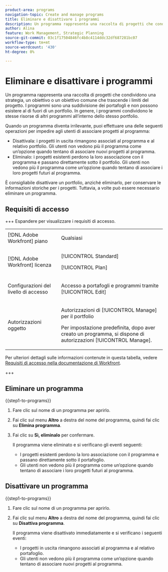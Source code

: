 ```yaml
---
product-area: programs
navigation-topic: Create and manage programs
title: Eliminare e disattivare i programmi
description: Un programma rappresenta una raccolta di progetti che condividono una strategia, un obiettivo o un obiettivo comune che trascende i limiti del progetto. I programmi sono una suddivisione dei portafogli e non possono esistere al di fuori di un portfolio. In genere, i programmi condividono le stesse risorse di altri programmi all’interno dello stesso portfolio. È possibile eliminare o disattivare un programma quando diventa irrilevante.
author: Alina
feature: Work Management, Strategic Planning
source-git-commit: 03c1f17504846fc4b8c4114ddc32df687281bc07
workflow-type: tm+mt
source-wordcount: '430'
ht-degree: 0%

---
```


# Eliminare e disattivare i programmi

Un programma rappresenta una raccolta di progetti che condividono una strategia, un obiettivo o un obiettivo comune che trascende i limiti del progetto. I programmi sono una suddivisione dei portafogli e non possono esistere al di fuori di un portfolio. In genere, i programmi condividono le stesse risorse di altri programmi all’interno dello stesso portfolio.

Quando un programma diventa irrilevante, puoi effettuare una delle seguenti operazioni per impedire agli utenti di associare progetti al programma:

* Disattivala: i progetti in uscita rimangono associati al programma e al relativo portfolio. Gli utenti non vedono più il programma come un’opzione quando tentano di associare nuovi progetti al programma.
* Eliminalo: i progetti esistenti perdono la loro associazione con il programma e passano direttamente sotto il portfolio. Gli utenti non vedono più il programma come un’opzione quando tentano di associare i loro progetti futuri al programma.

È consigliabile disattivare un portfolio, anziché eliminarlo, per conservare le informazioni storiche per i progetti. Tuttavia, a volte può essere necessario eliminare un programma.

## Requisiti di accesso

+++ Espandere per visualizzare i requisiti di accesso.

<table style="table-layout:auto"> 
 <col> 
 <col> 
 <tbody> 
  <tr> 
   <td role="rowheader">[!DNL Adobe Workfront] piano</td>

<td> <p>Qualsiasi</p> </td> 
  </tr> 
  <tr> 
   <td role="rowheader">[!DNL Adobe Workfront] licenza</td> 
   <td> <p>[!UICONTROL Standard]</p><p>[!UICONTROL Plan]</p> </td> 
  </tr> 
  <tr> 
   <td role="rowheader">Configurazioni del livello di accesso</td> 
   <td> <p>Accesso a portafogli e programmi tramite [!UICONTROL Edit] </p>  </td> 
  </tr> 
  <tr> 
   <td role="rowheader">Autorizzazioni oggetto</td> 
   <td> <p>Autorizzazioni di [!UICONTROL Manage] per il portfolio</p> <p>Per impostazione predefinita, dopo aver creato un programma, si dispone di autorizzazioni [!UICONTROL Manage].</p>  </td> 
  </tr> 
 </tbody> 
</table>

Per ulteriori dettagli sulle informazioni contenute in questa tabella, vedere [Requisiti di accesso nella documentazione di Workfront](/help/quicksilver/administration-and-setup/add-users/access-levels-and-object-permissions/access-level-requirements-in-documentation.md).

+++

## Eliminare un programma

{{step1-to-programs}}

1. Fare clic sul nome di un programma per aprirlo.
1. Fai clic sul menu **Altro** a destra del nome del programma, quindi fai clic su **Elimina programma**.
1. Fai clic su **Sì, eliminalo** per confermare.

   Il programma viene eliminato e si verificano gli eventi seguenti:

   * I progetti esistenti perdono la loro associazione con il programma e passano direttamente sotto il portafoglio.
   * Gli utenti non vedono più il programma come un’opzione quando tentano di associare i loro progetti futuri al programma.

## Disattivare un programma

{{step1-to-programs}}

1. Fare clic sul nome di un programma per aprirlo.
1. Fai clic sul menu **Altro** a destra del nome del programma, quindi fai clic su **Disattiva programma**.

   Il programma viene disattivato immediatamente e si verificano i seguenti eventi:

   * I progetti in uscita rimangono associati al programma e al relativo portafoglio.
   * Gli utenti non vedono più il programma come un’opzione quando tentano di associare nuovi progetti al programma.